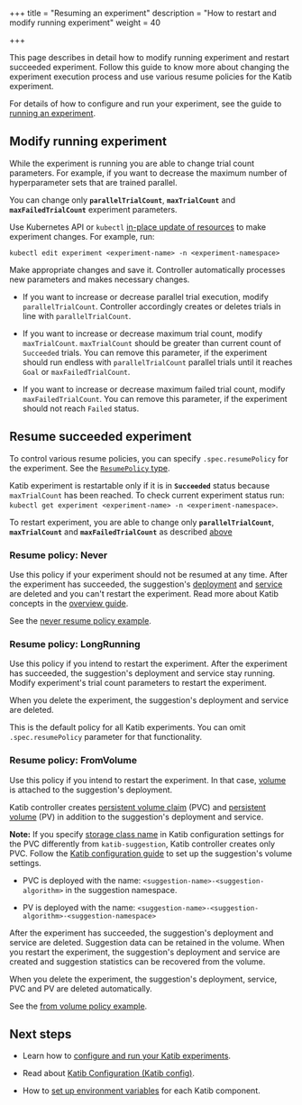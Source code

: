 +++
title = "Resuming an experiment"
description = "How to restart and modify running experiment"
weight = 40
                    
+++

This page describes in detail how to modify running experiment
and restart succeeded experiment. Follow this guide to know more
about changing the experiment execution process and use various
resume policies for the Katib experiment.

For details of how to configure and run your experiment, see the guide to
[running an experiment](/docs/components/hyperparameter-tuning/experiment/).

<a id="modify-experiment">

## Modify running experiment

While the experiment is running you are able to change trial count parameters.
For example, if you want to decrease the maximum number of
hyperparameter sets that are trained parallel.

You can change only **`parallelTrialCount`**, **`maxTrialCount`** and **`maxFailedTrialCount`**
experiment parameters.

Use Kubernetes API or `kubectl`
[in-place update of resources](https://kubernetes.io/docs/concepts/cluster-administration/manage-deployment/#in-place-updates-of-resources)
to make experiment changes. For example, run:

```
kubectl edit experiment <experiment-name> -n <experiment-namespace>
```

Make appropriate changes and save it. Controller automatically processes
new parameters and makes necessary changes.

- If you want to increase or decrease parallel trial execution,
  modify `parallelTrialCount`. Controller accordingly creates or
  deletes trials in line with `parallelTrialCount`.

- If you want to increase or decrease maximum trial count,
  modify `maxTrialCount`. `maxTrialCount` should be greater than current
  count of `Succeeded` trials. You can remove this parameter, if
  the experiment should run endless with `parallelTrialCount` parallel trials
  until it reaches `Goal` or `maxFailedTrialCount`.

- If you want to increase or decrease maximum failed trial count,
  modify `maxFailedTrialCount`. You can remove this parameter,
  if the experiment should not reach `Failed` status.

## Resume succeeded experiment

To control various resume policies, you can specify `.spec.resumePolicy`
for the experiment.
See the [`ResumePolicy` type](https://github.com/kubeflow/katib/blob/master/pkg/apis/controller/experiments/v1beta1/experiment_types.go#L54).

Katib experiment is restartable only if it is in **`Succeeded`** status because
`maxTrialCount` has been reached. To check current experiment status run:
`kubectl get experiment <experiment-name> -n <experiment-namespace>`.

To restart experiment, you are able to change only **`parallelTrialCount`**,
**`maxTrialCount`** and **`maxFailedTrialCount`**
as described [above](#modify-experiment)

### Resume policy: Never

Use this policy if your experiment should not be resumed at any time.
After the experiment has succeeded,
the suggestion's [deployment](https://kubernetes.io/docs/concepts/workloads/controllers/deployment/)
and [service](https://kubernetes.io/docs/concepts/services-networking/service/)
are deleted and you can't restart the experiment.
Read more about Katib concepts in the
[overview guide](/docs/components/hyperparameter-tuning/overview/#katib-concepts).

See the [never resume policy example](https://github.com/kubeflow/katib/blob/master/examples/v1beta1/resume-experiment/never-resume.yaml#L20).

### Resume policy: LongRunning

Use this policy if you intend to restart the experiment.
After the experiment has succeeded, the suggestion's deployment and service stay
running. Modify experiment's trial count parameters to restart the experiment.

When you delete the experiment, the suggestion's deployment and
service are deleted.

This is the default policy for all Katib experiments.
You can omit `.spec.resumePolicy` parameter for that functionality.

### Resume policy: FromVolume

Use this policy if you intend to restart the experiment.
In that case, [volume](https://kubernetes.io/docs/concepts/storage/volumes/)
is attached to the suggestion's deployment.

Katib controller creates
[persistent volume claim](https://kubernetes.io/docs/concepts/storage/persistent-volumes/#persistentvolumeclaims)
(PVC) and
[persistent volume](https://kubernetes.io/docs/concepts/storage/persistent-volumes/#persistent-volumes)
(PV) in addition to the suggestion's deployment and service.

**Note:** If you specify
[storage class name](https://kubernetes.io/docs/concepts/storage/storage-classes/)
in Katib configuration settings for the PVC differently from `katib-suggestion`,
Katib controller creates only PVC. Follow the
[Katib configuration guide](/docs/components/hyperparameter-tuning/katib-config/#suggestion-volume-settings)
to set up the suggestion's volume settings.

- PVC is deployed with the name: `<suggestion-name>-<suggestion-algorithm>`
  in the suggestion namespace.

- PV is deployed with the name:
  `<suggestion-name>-<suggestion-algorithm>-<suggestion-namespace>`

After the experiment has succeeded, the suggestion's deployment and
service are deleted. Suggestion data can be retained in the volume.
When you restart the experiment, the suggestion's deployment and service
are created and suggestion statistics can be recovered from the volume.

When you delete the experiment, the suggestion's deployment, service,
PVC and PV are deleted automatically.

See the
[from volume policy example](https://github.com/kubeflow/katib/blob/master/examples/v1beta1/resume-experiment/from-volume-resume.yaml#L18).

## Next steps

- Learn how to [configure and run your Katib experiments](/docs/components/katib/experiment/).

- Read about [Katib Configuration (Katib config)](/docs/components/katib/katib-config/).

- How to [set up environment variables](/docs/components/katib/env-variables/) for each Katib component.
